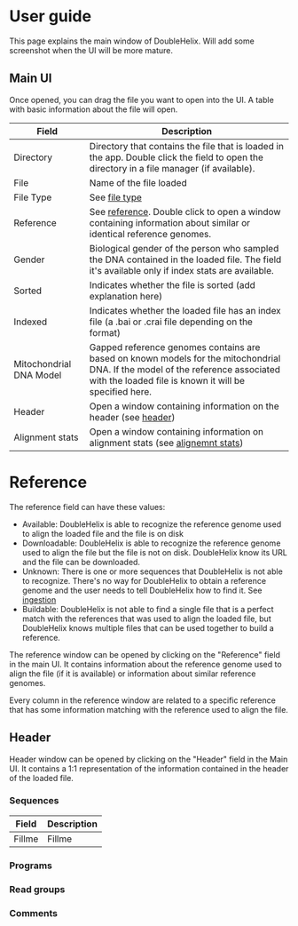 # User guide

This page explains the main window of DoubleHelix. Will add some screenshot when the UI will be more mature.

## Main UI

Once opened, you can drag the file you want to open into the UI. A table with basic information about the file will open.


Field|Description
-----|-----------
Directory|Directory that contains the file that is loaded in the app. Double click the field to open the directory in a file manager (if available).
File|Name of the file loaded
File Type|See [file type](#file-type)
Reference|See [reference](#reference). Double click to open a window containing information about similar or identical reference genomes.
Gender|Biological gender of the person who sampled the DNA contained in the loaded file. The field it's available only if index stats are available.
Sorted|Indicates whether the file is sorted (add explanation here)
Indexed|Indicates whether the loaded file has an index file (a .bai or .crai file depending on the format)
Mitochondrial DNA Model|Gapped reference genomes contains are based on known models for the mitochondrial DNA. If the model of the reference associated with the loaded file is known it will be specified here.
Header|Open a window containing information on the header (see [header](#header))
Alignment stats|Open a window containing information on alignment stats (see [alignemnt stats](#alignment-stats))

# Reference

The reference field can have these values:

- Available: DoubleHelix is able to recognize the reference genome used to align the loaded file and the file is on disk
- Downloadable: DoubleHelix is able to recognize the reference genome used to align the file but the file is not on disk. DoubleHelix know its URL and the file can be downloaded.
- Unknown: There is one or more sequences that DoubleHelix is not able to recognize. There's no way for DoubleHelix to obtain a reference genome and the user needs to tell DoubleHelix how to find it. See [ingestion](#ingestion)
- Buildable: DoubleHelix is not able to find a single file that is a perfect match with the references that was used to align the loaded file, but DoubleHelix knows multiple files that can be used together to build a reference.

The reference window can be opened by clicking on the "Reference" field in the main UI. It contains information about the reference genome used to align the file (if it is available) or information about similar reference genomes.

Every column in the reference window are related to a specific reference that has some information matching with the reference used to align the file.

## Header

Header window can be opened by clicking on the "Header" field in the Main UI. It contains a 1:1 representation of the information contained in the header of the loaded file.

### Sequences
Field|Description
-----|-----------
Fillme|Fillme

### Programs

### Read groups

### Comments

